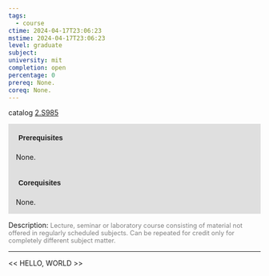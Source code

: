 ```yaml
---
tags:
  - course
ctime: 2024-04-17T23:06:23
mstime: 2024-04-17T23:06:23
level: graduate
subject: 
university: mit
completion: open
percentage: 0
prereq: None.
coreq: None.
---
```


catalog [2.S985](http://student.mit.edu/catalog/m2c.html#2.S985)

<span style="display: block; padding: 15px; background-color: rgb(100, 100, 100, 0.2);"><font id="m_prereq1996_0" style="display: block; font-family: Arial, sans-serif; font-weight: bold; padding: 5px">Prerequisites</font><br><span id="prereq1996_0">None.</span></span>
<span style="display: block; padding: 15px; background-color: rgb(100, 100, 100, 0.2);"><font id="m_coreq1996_0" style="display: block; font-family: Arial, sans-serif; font-weight: bold; padding: 5px">Corequisites</font><br><span id="coreq1996_0">None.</span></span>

<font style="">Description:</font>
<font style="color: grey; font-size: 0.8rem;">Lecture, seminar or laboratory course consisting of material not offered in regularly scheduled subjects. Can be repeated for credit only for completely different subject matter.</font>



---

<< HELLO, WORLD >>
